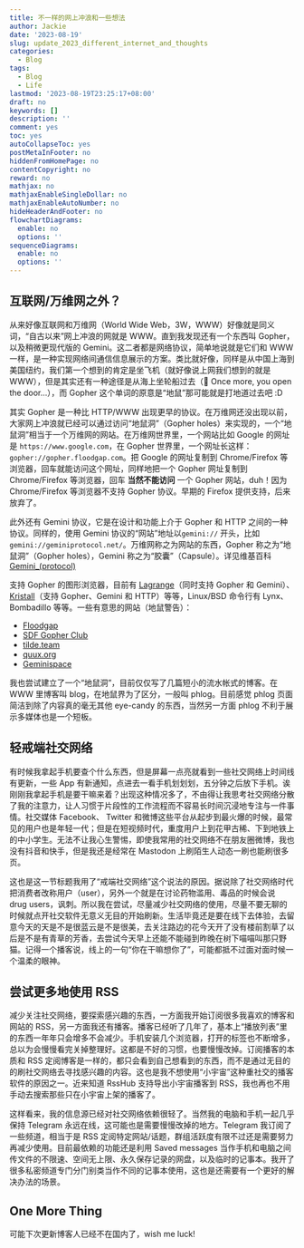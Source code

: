 ```yaml
---
title: 不一样的网上冲浪和一些想法
author: Jackie
date: '2023-08-19'
slug: update_2023_different_internet_and_thoughts
categories:
  - Blog
tags:
  - Blog
  - Life
lastmod: '2023-08-19T23:25:17+08:00'
draft: no
keywords: []
description: ''
comment: yes
toc: yes
autoCollapseToc: yes
postMetaInFooter: no
hiddenFromHomePage: no
contentCopyright: no
reward: no
mathjax: no
mathjaxEnableSingleDollar: no
mathjaxEnableAutoNumber: no
hideHeaderAndFooter: no
flowchartDiagrams:
  enable: no
  options: ''
sequenceDiagrams:
  enable: no
  options: ''
---
```


## 互联网/万维网之外？

  从来好像互联网和万维网（World Wide Web，3W，WWW）好像就是同义词，“自古以来”网上冲浪的网就是 WWW。直到我发现还有一个东西叫 Gopher，以及稍微更现代版的 Gemini。这二者都是网络协议，简单地说就是它们和 WWW 一样，是一种实现网络间通信信息展示的方案。类比就好像，同样是从中国上海到美国纽约，我们第一个想到的肯定是坐飞机（就好像说上网我们想到的就是 WWW），但是其实还有一种途径是从海上坐轮船过去（🎵  Once more, you open the door...），而 Gopher 这个单词的原意是“地鼠”那可能就是打地道过去吧 :D

<!--more-->

  其实 Gopher 是一种比 HTTP/WWW 出现更早的协议。在万维网还没出现以前，大家网上冲浪就已经可以通过访问“地鼠洞”（Gopher holes）来实现的，一个“地鼠洞”相当于一个万维网的网站。在万维网世界里，一个网站比如 Google 的网址是 `https://www.google.com`，在 Gopher 世界里，一个网址长这样：`gopher://gopher.floodgap.com`。把 Google 的网址复制到 Chrome/Firefox 等浏览器，回车就能访问这个网址，同样地把一个 Gopher 网址复制到 Chrome/Firefox 等浏览器，回车 **当然不能访问** 一个 Gopher 网站，duh！因为 Chrome/Firefox 等浏览器不支持 Gopher 协议。早期的 Firefox 提供支持，后来放弃了。
  
  此外还有 Gemini 协议，它是在设计和功能上介于 Gopher 和 HTTP 之间的一种协议。同样的，使用 Gemini 协议的“网站”地址以`gemini://` 开头，比如 `gemini://geminiprotocol.net/`。万维网称之为网站的东西，Gopher 称之为“地鼠洞”（Gopher holes），Gemini 称之为“胶囊”（Capsule）。详见维基百科 [Gemini_(protocol)](https://en.wikipedia.org/wiki/Gemini_protocol#Software)
  
  支持 Gopher 的图形浏览器，目前有 [Lagrange](https://github.com/skyjake/lagrange)（同时支持 Gopher 和 Gemini）、[Kristall](https://kristall.random-projects.net/)（支持 Gopher、Gemini 和 HTTP）等等，Linux/BSD 命令行有 Lynx、Bombadillo 等等。一些有意思的网站（地鼠警告）：
  
- [Floodgap](gopher://floodgap.com)
- [SDF Gopher Club](gopher://sdf.org:70/1/)
- [tilde.team](gopher://gopher.tildeverse.org)
- [quux.org](gopher://gopher.quux.org:70/1)
- [Geminispace](gemini://geminispace.info/known-hosts)

我也尝试建立了一个“地鼠洞”，目前仅仅写了几篇短小的流水帐式的博客。在 WWW 里博客叫 blog，在地鼠界为了区分，一般叫 phlog。目前感觉 phlog 页面简洁到除了内容真的毫无其他 eye-candy 的东西，当然另一方面 phlog 不利于展示多媒体也是一个短板。

## 轻戒端社交网络

有时候我拿起手机要查个什么东西，但是屏幕一点亮就看到一些社交网络上时间线有更新，一些 App 有新通知，点进去一看手机划划划，五分钟之后放下手机。诶刚刚我拿起手机是要干嘛来着？出现这种情况多了，不由得让我思考社交网络分散了我的注意力，让人习惯于片段性的工作流程而不容易长时间沉浸地专注与一件事情。社交媒体 Facebook、 Twitter 和微博这些平台从起步到最火爆的时候，最常见的用户也是年轻一代；但是在短视频时代，重度用户上到花甲古稀、下到地铁上的中小学生。无法不让我心生警惕，即使我常用的社交网络不在朋友圈微博，我也没有抖音和快手，但是我还是经常在 Mastodon 上刷陌生人动态一刷也能刷很多页。

这也是这一节标题我用了“戒端社交网络”这个说法的原因。据说除了社交网络时代把消费者改称用户（user），另外一个就是在讨论药物滥用、毒品的时候会说 drug users，讽刺。所以我在尝试，尽量减少社交网络的使用，尽量不要无聊的时候就点开社交软件无意义无目的开始刷新。生活毕竟还是要在线下去体验，去留意今天的天是不是很蓝云是不是很美，去关注路边的花今天开了没有楼前割草了以后是不是有青草的芳香，去尝试今天早上还能不能碰到昨晚在树下喵喵叫那只野猫。记得一个播客说，线上的一句“你在干嘛想你了”，可能都抵不过面对面时候一个温柔的眼神。

## 尝试更多地使用 RSS

减少关注社交网络，要探索感兴趣的东西，一方面我开始订阅很多我喜欢的博客和网站的 RSS，另一方面我还有播客。播客已经听了几年了，基本上“播放列表”里的东西一年年只会增多不会减少。手机安装几个浏览器，打开的标签也不断增多，总以为会慢慢看完关掉整理好。这都是不好的习惯，也要慢慢改掉。订阅播客的本质和 RSS 定阅博客是一样的，都只会看到自己想看到的东西，而不是通过无目的的刷社交网络去寻找感兴趣的内容。这也是我不想使用“小宇宙”这种重社交的播客软件的原因之一。近来知道 RssHub 支持导出小宇宙播客到 RSS，我也再也不用手动去搜索那些只在小宇宙上架的播客了。

这样看来，我的信息源已经对社交网络依赖很轻了。当然我的电脑和手机一起几乎保持 Telegram 永远在线，这可能也是需要慢慢改掉的地方。Telegram 我订阅了一些频道，相当于是 RSS 定阅特定网站/话题，群组活跃度有限不过还是需要努力再减少使用。目前最依赖的功能还是利用 Saved messages 当作手机和电脑之间传文件的不限速、空间无上限、永久保存记录的网盘，以及临时的记事本。我开了很多私密频道专门分门别类当作不同的记事本使用，这也是还需要有一个更好的解决办法的场景。

## One More Thing

可能下次更新博客人已经不在国内了，wish me luck!
